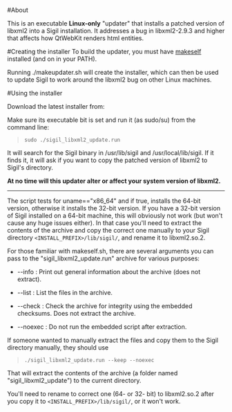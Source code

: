 #About

This is an executable **Linux-only** "updater" that installs a patched version of libxml2 into a Sigil installation. It addresses a bug in libxml2-2.9.3 and higher that affects how QtWebKit renders html entities.

#Creating the installer
To build the updater, you must have [makeself](https://github.com/megastep/makeself/releases/latest) installed (and on in your PATH).

Running ./makeupdater.sh will create the installer, which can then be used to update Sigil to work around the libxml2 bug on other Linux machines.

#Using the installer

Download the latest installer from:

Make sure its executable bit is set and run it (as sudo/su) from the command line:

> `sudo ./sigil_libxml2_update.run`

It will search for the Sigil binary in /usr/lib/sigil and /usr/local/lib/sigil. If it finds it, it will ask if you want to copy the patched version of libxml2 to Sigil's directory.

**At no time will this updater alter or affect your system version of libxml2.**

---

The script tests for uname=="x86_64" and if true, installs the 64-bit version, otherwise it installs the 32-bit version. If you have a 32-bit version of Sigil installed on a 64-bit machine, this will obviously not work (but won't cause any huge issues either). In that case you'll need to extract the contents of the archive and copy the correct one manually to your Sigil directory `<INSTALL_PREFIX>/lib/sigil/`, and rename it to libxml2.so.2.

For those familiar with makeself.sh, there are several arguments you can pass to the "sigil_libxml2_update.run" archive for various purposes:

+ --info : Print out general information about the archive (does not extract).

+ --list : List the files in the archive.

+ --check : Check the archive for integrity using the embedded checksums. Does not extract the archive.

+ --noexec : Do not run the embedded script after extraction.

If someone wanted to manually extract the files and copy them to the Sigil directory manually, they should use

> `./sigil_libxml2_update.run --keep --noexec`

That will extract the contents of the archive (a folder named "sigil_libxml2_update") to the current directory.

You'll need to rename to correct one (64- or 32- bit) to libxml2.so.2 after you copy it to `<INSTALL_PREFIX>/lib/sigil/`, or it won't work.


